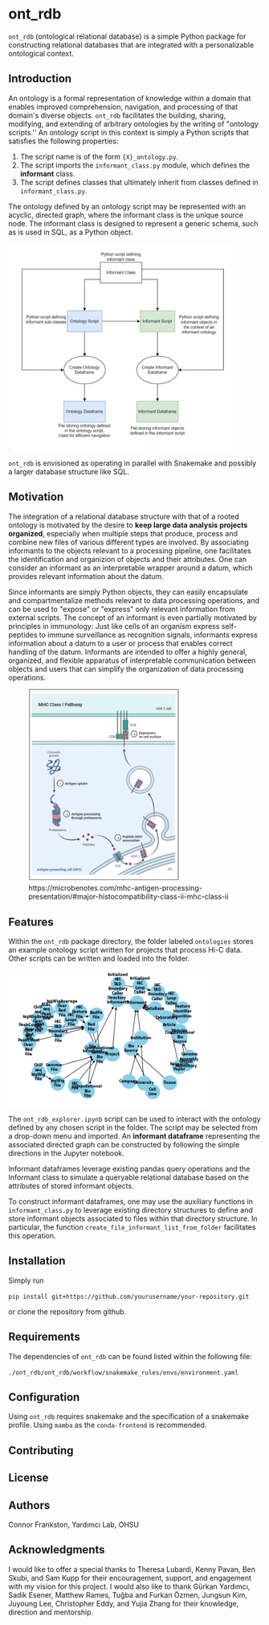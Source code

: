 # ont_rdb
``ont_rdb`` (ontological relational database) is a simple Python package for constructing relational databases that are integrated with a personalizable ontological context.

## Introduction
An ontology is a formal representation of knowledge within a domain that enables improved comprehension, navigation, and processing of that domain's diverse objects. ``ont_rdb`` facilitates the building, sharing, modifying, and extending of arbitrary ontologies by the writing of "ontology scripts.'' An ontology script in this context is simply a Python scripts that satisfies the following properties:

1. The script name is of the form ``{X}_ontology.py``.
2. The script imports the ``informant_class.py`` module, which defines the **informant** class.
3. The script defines classes that ultimately inherit from classes defined in ``informant_class.py``.

The ontology defined by an ontology script may be represented with an acyclic, directed graph, where the informant class is the unique source node. The informant class is designed to represent a generic schema, such as is used in SQL, as a Python object. 

<img src="ont_rdb/data/ont_rdb_flow_diagram1.png" alt="Dependencies flow from the informant class script---ontology scripts and scripts that define specific instances of informants will depend on the informant class script. Once ontologies and informant objects within the context of that ontology are defined, they can be exported to related projects in the form of dataframes. Ontologies can be represented by a dataframe representing its associated directed, acyclic graph, while collections of informant objects can be stored in an informant dataframe, which is also defined in the informant class." title="ont_rdb-flow-diagram" width="450"/>


``ont_rdb`` is envisioned as operating in parallel with Snakemake and possibly a larger database structure like SQL.

## Motivation

The integration of a relational database structure with that of a rooted ontology is motivated by the desire to **keep large data analysis projects organized**, especially when multiple steps that produce, process and combine new files of various different types are involved. By associating informants to the objects relevant to a processing pipeline, one facilitates the identification and organizion of objects and their attributes. One can consider an informant as an interpretable wrapper around a datum, which provides relevant information about the datum. 

Since informants are simply Python objects, they can easily encapsulate and compartmentalize methods relevant to data processing operations, and can be used to "expose" or "express" only relevant information from external scripts. The concept of an informant is even partially motivated by principles in immunology: Just like cells of an organism express self-peptides to immune surveillance as recognition signals, informants express information about a datum to a user or process that enables correct handling of the datum. Informants are intended to offer a highly general, organized, and flexible apparatus of interpretable communication between objects and users that can simplify the organization of data processing operations.
<figure>
    <img src="ont_rdb/data/MHC1_function.png" alt="Almost all nucleated cells naturally present cytosolic self-peptides bound to the protein major histocompatability complex one (MHC1). Antigens bound to MHC I can be recognized by mature CD8+ T Cells." title="MHC1-function-analogy" width="300"/>
    <figcaption>https://microbenotes.com/mhc-antigen-processing-presentation/#major-histocompatibility-class-ii-mhc-class-ii
    </figcaption>
</figure>

## Features

Within the ``ont_rdb`` package directory, the folder labeled ``ontologies`` stores an example ontology script written for projects that process Hi-C data. Other scripts can be written and loaded into the folder.

<img src="ont_rdb/data/hic_ontology_digraph_1.png" alt="Alt text" title="example-digraph" width="400"/>

The ``ont_rdb_explorer.ipynb`` script can be used to interact with the ontology defined by any chosen script in the folder. The script may be selected from a drop-down menu and imported. An **informant dataframe** representing the associated directed graph can be constructed by following the simple directions in the Jupyter notebook.

Informant dataframes leverage existing pandas query operations and the Informant class to simulate a queryable relational database based on the attributes of stored informant objects.

To construct informant dataframes, one may use the auxiliary functions in ``informant_class.py`` to leverage existing directory structures to define and store informant objects associated to files within that directory structure. In particular, the function ``create_file_informant_list_from_folder`` facilitates this operation.

## Installation
Simply run

``pip install git+https://github.com/yourusername/your-repository.git``

or clone the repository from github.

## Requirements

The dependencies of ``ont_rdb`` can be found listed within the following file:

``./ont_rdb/ont_rdb/workflow/snakemake_rules/envs/environment.yaml``

## Configuration

Using ``ont_rdb`` requires snakemake and the specification of a snakemake profile. Using ``mamba`` as the ``conda-frontend`` is recommended.

## Contributing

## License

## Authors
Connor Frankston, Yardımcı Lab, OHSU

## Acknowledgments
I would like to offer a special thanks to Theresa Lubardi, Kenny Pavan, Ben Skubi, and Sam Kupp for their encouragement, support, and engagement with my vision for this project. I would also like to thank Gürkan Yardımcı, Sadik Esener, Matthew Rames, Tuğba and Furkan Özmen, Jungsun Kim, Juyoung Lee, Christopher Eddy, and Yujia Zhang for their knowledge, direction and mentorship.